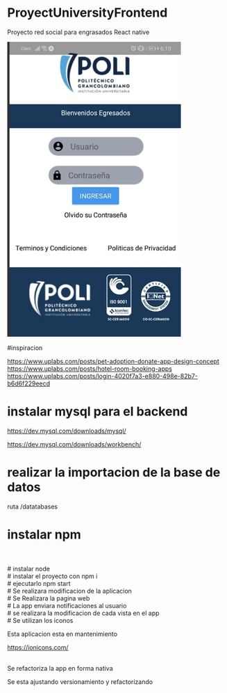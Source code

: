 # ProyectUniversityFrontend
Proyecto red social para engrasados React native 
<br>

<img src="/App/assets/app.png"  width=400>
<br>

#inspiracion 

https://www.uplabs.com/posts/pet-adoption-donate-app-design-concept
https://www.uplabs.com/posts/hotel-room-booking-apps
https://www.uplabs.com/posts/login-4020f7a3-e880-498e-82b7-b6d6f229eecd

# instalar mysql para el backend

https://dev.mysql.com/downloads/mysql/

https://dev.mysql.com/downloads/workbench/

# realizar la importacion de la base de datos
ruta /datatabases

# instalar npm 
<br>
<br>
# instalar node 
<br>
# instalar el proyecto con npm i
<br>
# ejecutarlo npm start
<br>
# Se realizara modificacion de la aplicacion
<br>
# Se Realizara la pagina web
<br>
# La app enviara notificaciones al usuario
<br>
# se realizara la modificacion de cada vista en el app
<br>
# Se utilizan los iconos

Esta aplicacion esta en mantenimiento
<br>

https://ionicons.com/


<br>
Se refactoriza la app en forma nativa 

Se esta ajustando versionamiento y refactorizando
